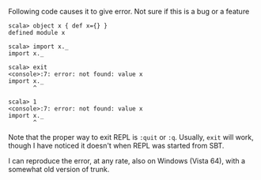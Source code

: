 Following code causes it to give error. Not sure if this is a bug or a feature

```
scala> object x { def x={} }
defined module x

scala> import x._
import x._

scala> exit
<console>:7: error: not found: value x
import x._
       ^

scala> 1
<console>:7: error: not found: value x
import x._
       ^
```
Note that the proper way to exit REPL is `:quit` or `:q`. Usually, `exit` will work, though I have noticed it doesn't when REPL was started from SBT.

I can reproduce the error, at any rate, also on Windows (Vista 64), with a somewhat old version of trunk.
